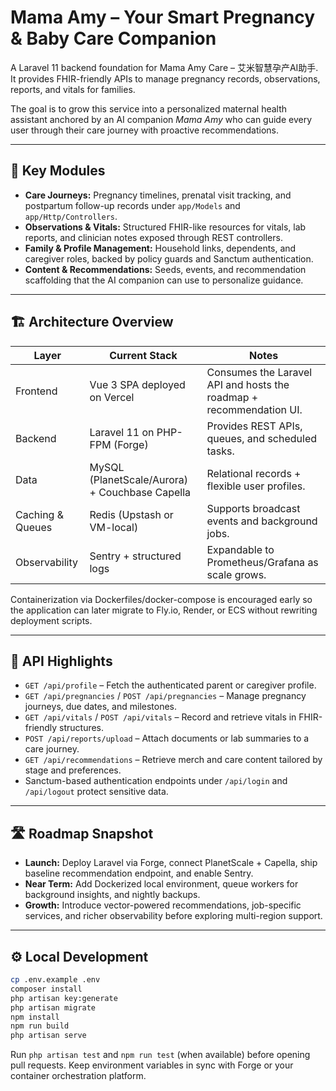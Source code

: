 # Mama Amy – Your Smart Pregnancy & Baby Care Companion
A Laravel 11 backend foundation for Mama Amy Care – 艾米智慧孕产AI助手. It provides FHIR-friendly APIs to manage pregnancy records, observations, reports, and vitals for families.

The goal is to grow this service into a personalized maternal health assistant anchored by an AI companion *Mama Amy* who can guide every user through their care journey with proactive recommendations.

---

## 🧩 Key Modules
- **Care Journeys:** Pregnancy timelines, prenatal visit tracking, and postpartum follow-up records under `app/Models` and `app/Http/Controllers`.
- **Observations & Vitals:** Structured FHIR-like resources for vitals, lab reports, and clinician notes exposed through REST controllers.
- **Family & Profile Management:** Household links, dependents, and caregiver roles, backed by policy guards and Sanctum authentication.
- **Content & Recommendations:** Seeds, events, and recommendation scaffolding that the AI companion can use to personalize guidance.

---

## 🏗️ Architecture Overview
| Layer | Current Stack | Notes |
| --- | --- | --- |
| Frontend | Vue 3 SPA deployed on Vercel | Consumes the Laravel API and hosts the roadmap + recommendation UI. |
| Backend | Laravel 11 on PHP-FPM (Forge) | Provides REST APIs, queues, and scheduled tasks. |
| Data | MySQL (PlanetScale/Aurora) + Couchbase Capella | Relational records + flexible user profiles. |
| Caching & Queues | Redis (Upstash or VM-local) | Supports broadcast events and background jobs. |
| Observability | Sentry + structured logs | Expandable to Prometheus/Grafana as scale grows. |

Containerization via Dockerfiles/docker-compose is encouraged early so the application can later migrate to Fly.io, Render, or ECS without rewriting deployment scripts.

---

## 🔑 API Highlights
- `GET /api/profile` – Fetch the authenticated parent or caregiver profile.
- `GET /api/pregnancies` / `POST /api/pregnancies` – Manage pregnancy journeys, due dates, and milestones.
- `GET /api/vitals` / `POST /api/vitals` – Record and retrieve vitals in FHIR-friendly structures.
- `POST /api/reports/upload` – Attach documents or lab summaries to a care journey.
- `GET /api/recommendations` – Retrieve merch and care content tailored by stage and preferences.
- Sanctum-based authentication endpoints under `/api/login` and `/api/logout` protect sensitive data.

---

## 🛣️ Roadmap Snapshot
- **Launch:** Deploy Laravel via Forge, connect PlanetScale + Capella, ship baseline recommendation endpoint, and enable Sentry.
- **Near Term:** Add Dockerized local environment, queue workers for background insights, and nightly backups.
- **Growth:** Introduce vector-powered recommendations, job-specific services, and richer observability before exploring multi-region support.

---

## ⚙️ Local Development
```bash
cp .env.example .env
composer install
php artisan key:generate
php artisan migrate
npm install
npm run build
php artisan serve
```

Run `php artisan test` and `npm run test` (when available) before opening pull requests. Keep environment variables in sync with Forge or your container orchestration platform.
